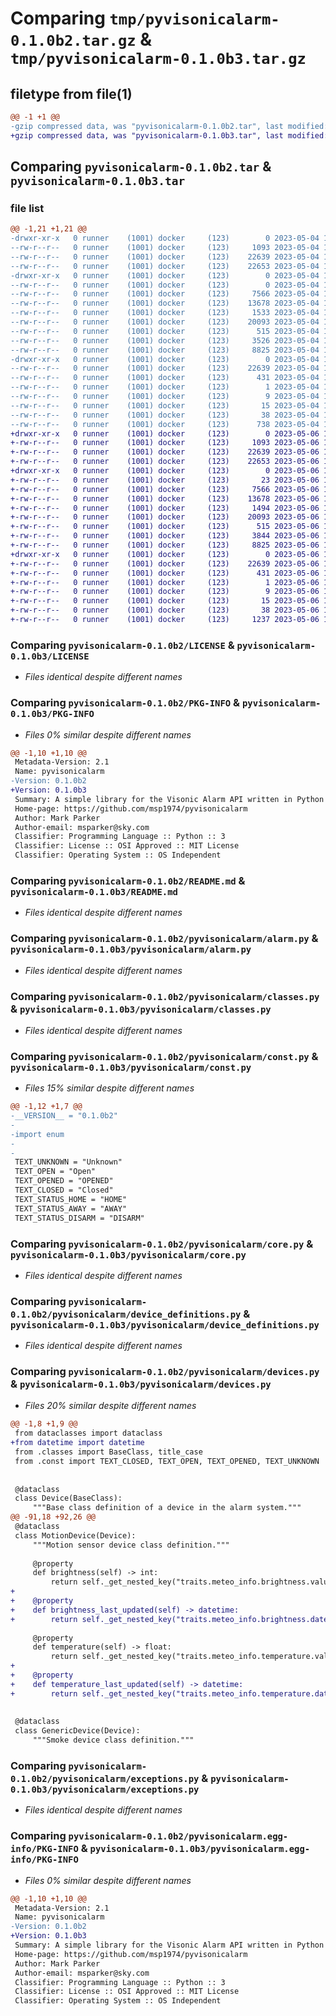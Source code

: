 # Comparing `tmp/pyvisonicalarm-0.1.0b2.tar.gz` & `tmp/pyvisonicalarm-0.1.0b3.tar.gz`

## filetype from file(1)

```diff
@@ -1 +1 @@
-gzip compressed data, was "pyvisonicalarm-0.1.0b2.tar", last modified: Thu May  4 15:20:14 2023, max compression
+gzip compressed data, was "pyvisonicalarm-0.1.0b3.tar", last modified: Sat May  6 12:27:22 2023, max compression
```

## Comparing `pyvisonicalarm-0.1.0b2.tar` & `pyvisonicalarm-0.1.0b3.tar`

### file list

```diff
@@ -1,21 +1,21 @@
-drwxr-xr-x   0 runner    (1001) docker     (123)        0 2023-05-04 15:20:14.760583 pyvisonicalarm-0.1.0b2/
--rw-r--r--   0 runner    (1001) docker     (123)     1093 2023-05-04 15:20:01.000000 pyvisonicalarm-0.1.0b2/LICENSE
--rw-r--r--   0 runner    (1001) docker     (123)    22639 2023-05-04 15:20:14.756583 pyvisonicalarm-0.1.0b2/PKG-INFO
--rw-r--r--   0 runner    (1001) docker     (123)    22653 2023-05-04 15:20:01.000000 pyvisonicalarm-0.1.0b2/README.md
-drwxr-xr-x   0 runner    (1001) docker     (123)        0 2023-05-04 15:20:14.756583 pyvisonicalarm-0.1.0b2/pyvisonicalarm/
--rw-r--r--   0 runner    (1001) docker     (123)        0 2023-05-04 15:20:01.000000 pyvisonicalarm-0.1.0b2/pyvisonicalarm/__init__.py
--rw-r--r--   0 runner    (1001) docker     (123)     7566 2023-05-04 15:20:01.000000 pyvisonicalarm-0.1.0b2/pyvisonicalarm/alarm.py
--rw-r--r--   0 runner    (1001) docker     (123)    13678 2023-05-04 15:20:01.000000 pyvisonicalarm-0.1.0b2/pyvisonicalarm/classes.py
--rw-r--r--   0 runner    (1001) docker     (123)     1533 2023-05-04 15:20:01.000000 pyvisonicalarm-0.1.0b2/pyvisonicalarm/const.py
--rw-r--r--   0 runner    (1001) docker     (123)    20093 2023-05-04 15:20:01.000000 pyvisonicalarm-0.1.0b2/pyvisonicalarm/core.py
--rw-r--r--   0 runner    (1001) docker     (123)      515 2023-05-04 15:20:01.000000 pyvisonicalarm-0.1.0b2/pyvisonicalarm/device_definitions.py
--rw-r--r--   0 runner    (1001) docker     (123)     3526 2023-05-04 15:20:01.000000 pyvisonicalarm-0.1.0b2/pyvisonicalarm/devices.py
--rw-r--r--   0 runner    (1001) docker     (123)     8825 2023-05-04 15:20:01.000000 pyvisonicalarm-0.1.0b2/pyvisonicalarm/exceptions.py
-drwxr-xr-x   0 runner    (1001) docker     (123)        0 2023-05-04 15:20:14.756583 pyvisonicalarm-0.1.0b2/pyvisonicalarm.egg-info/
--rw-r--r--   0 runner    (1001) docker     (123)    22639 2023-05-04 15:20:14.000000 pyvisonicalarm-0.1.0b2/pyvisonicalarm.egg-info/PKG-INFO
--rw-r--r--   0 runner    (1001) docker     (123)      431 2023-05-04 15:20:14.000000 pyvisonicalarm-0.1.0b2/pyvisonicalarm.egg-info/SOURCES.txt
--rw-r--r--   0 runner    (1001) docker     (123)        1 2023-05-04 15:20:14.000000 pyvisonicalarm-0.1.0b2/pyvisonicalarm.egg-info/dependency_links.txt
--rw-r--r--   0 runner    (1001) docker     (123)        9 2023-05-04 15:20:14.000000 pyvisonicalarm-0.1.0b2/pyvisonicalarm.egg-info/requires.txt
--rw-r--r--   0 runner    (1001) docker     (123)       15 2023-05-04 15:20:14.000000 pyvisonicalarm-0.1.0b2/pyvisonicalarm.egg-info/top_level.txt
--rw-r--r--   0 runner    (1001) docker     (123)       38 2023-05-04 15:20:14.760583 pyvisonicalarm-0.1.0b2/setup.cfg
--rw-r--r--   0 runner    (1001) docker     (123)      738 2023-05-04 15:20:01.000000 pyvisonicalarm-0.1.0b2/setup.py
+drwxr-xr-x   0 runner    (1001) docker     (123)        0 2023-05-06 12:27:22.475135 pyvisonicalarm-0.1.0b3/
+-rw-r--r--   0 runner    (1001) docker     (123)     1093 2023-05-06 12:27:06.000000 pyvisonicalarm-0.1.0b3/LICENSE
+-rw-r--r--   0 runner    (1001) docker     (123)    22639 2023-05-06 12:27:22.475135 pyvisonicalarm-0.1.0b3/PKG-INFO
+-rw-r--r--   0 runner    (1001) docker     (123)    22653 2023-05-06 12:27:06.000000 pyvisonicalarm-0.1.0b3/README.md
+drwxr-xr-x   0 runner    (1001) docker     (123)        0 2023-05-06 12:27:22.475135 pyvisonicalarm-0.1.0b3/pyvisonicalarm/
+-rw-r--r--   0 runner    (1001) docker     (123)       23 2023-05-06 12:27:06.000000 pyvisonicalarm-0.1.0b3/pyvisonicalarm/__init__.py
+-rw-r--r--   0 runner    (1001) docker     (123)     7566 2023-05-06 12:27:06.000000 pyvisonicalarm-0.1.0b3/pyvisonicalarm/alarm.py
+-rw-r--r--   0 runner    (1001) docker     (123)    13678 2023-05-06 12:27:06.000000 pyvisonicalarm-0.1.0b3/pyvisonicalarm/classes.py
+-rw-r--r--   0 runner    (1001) docker     (123)     1494 2023-05-06 12:27:06.000000 pyvisonicalarm-0.1.0b3/pyvisonicalarm/const.py
+-rw-r--r--   0 runner    (1001) docker     (123)    20093 2023-05-06 12:27:06.000000 pyvisonicalarm-0.1.0b3/pyvisonicalarm/core.py
+-rw-r--r--   0 runner    (1001) docker     (123)      515 2023-05-06 12:27:06.000000 pyvisonicalarm-0.1.0b3/pyvisonicalarm/device_definitions.py
+-rw-r--r--   0 runner    (1001) docker     (123)     3844 2023-05-06 12:27:06.000000 pyvisonicalarm-0.1.0b3/pyvisonicalarm/devices.py
+-rw-r--r--   0 runner    (1001) docker     (123)     8825 2023-05-06 12:27:06.000000 pyvisonicalarm-0.1.0b3/pyvisonicalarm/exceptions.py
+drwxr-xr-x   0 runner    (1001) docker     (123)        0 2023-05-06 12:27:22.475135 pyvisonicalarm-0.1.0b3/pyvisonicalarm.egg-info/
+-rw-r--r--   0 runner    (1001) docker     (123)    22639 2023-05-06 12:27:22.000000 pyvisonicalarm-0.1.0b3/pyvisonicalarm.egg-info/PKG-INFO
+-rw-r--r--   0 runner    (1001) docker     (123)      431 2023-05-06 12:27:22.000000 pyvisonicalarm-0.1.0b3/pyvisonicalarm.egg-info/SOURCES.txt
+-rw-r--r--   0 runner    (1001) docker     (123)        1 2023-05-06 12:27:22.000000 pyvisonicalarm-0.1.0b3/pyvisonicalarm.egg-info/dependency_links.txt
+-rw-r--r--   0 runner    (1001) docker     (123)        9 2023-05-06 12:27:22.000000 pyvisonicalarm-0.1.0b3/pyvisonicalarm.egg-info/requires.txt
+-rw-r--r--   0 runner    (1001) docker     (123)       15 2023-05-06 12:27:22.000000 pyvisonicalarm-0.1.0b3/pyvisonicalarm.egg-info/top_level.txt
+-rw-r--r--   0 runner    (1001) docker     (123)       38 2023-05-06 12:27:22.475135 pyvisonicalarm-0.1.0b3/setup.cfg
+-rw-r--r--   0 runner    (1001) docker     (123)     1237 2023-05-06 12:27:06.000000 pyvisonicalarm-0.1.0b3/setup.py
```

### Comparing `pyvisonicalarm-0.1.0b2/LICENSE` & `pyvisonicalarm-0.1.0b3/LICENSE`

 * *Files identical despite different names*

### Comparing `pyvisonicalarm-0.1.0b2/PKG-INFO` & `pyvisonicalarm-0.1.0b3/PKG-INFO`

 * *Files 0% similar despite different names*

```diff
@@ -1,10 +1,10 @@
 Metadata-Version: 2.1
 Name: pyvisonicalarm
-Version: 0.1.0b2
+Version: 0.1.0b3
 Summary: A simple library for the Visonic Alarm API written in Python 3
 Home-page: https://github.com/msp1974/pyvisonicalarm
 Author: Mark Parker
 Author-email: msparker@sky.com
 Classifier: Programming Language :: Python :: 3
 Classifier: License :: OSI Approved :: MIT License
 Classifier: Operating System :: OS Independent
```

### Comparing `pyvisonicalarm-0.1.0b2/README.md` & `pyvisonicalarm-0.1.0b3/README.md`

 * *Files identical despite different names*

### Comparing `pyvisonicalarm-0.1.0b2/pyvisonicalarm/alarm.py` & `pyvisonicalarm-0.1.0b3/pyvisonicalarm/alarm.py`

 * *Files identical despite different names*

### Comparing `pyvisonicalarm-0.1.0b2/pyvisonicalarm/classes.py` & `pyvisonicalarm-0.1.0b3/pyvisonicalarm/classes.py`

 * *Files identical despite different names*

### Comparing `pyvisonicalarm-0.1.0b2/pyvisonicalarm/const.py` & `pyvisonicalarm-0.1.0b3/pyvisonicalarm/const.py`

 * *Files 15% similar despite different names*

```diff
@@ -1,12 +1,7 @@
-__VERSION__ = "0.1.0b2"
-
-import enum
-
-
 TEXT_UNKNOWN = "Unknown"
 TEXT_OPEN = "Open"
 TEXT_OPENED = "OPENED"
 TEXT_CLOSED = "Closed"
 TEXT_STATUS_HOME = "HOME"
 TEXT_STATUS_AWAY = "AWAY"
 TEXT_STATUS_DISARM = "DISARM"
```

### Comparing `pyvisonicalarm-0.1.0b2/pyvisonicalarm/core.py` & `pyvisonicalarm-0.1.0b3/pyvisonicalarm/core.py`

 * *Files identical despite different names*

### Comparing `pyvisonicalarm-0.1.0b2/pyvisonicalarm/device_definitions.py` & `pyvisonicalarm-0.1.0b3/pyvisonicalarm/device_definitions.py`

 * *Files identical despite different names*

### Comparing `pyvisonicalarm-0.1.0b2/pyvisonicalarm/devices.py` & `pyvisonicalarm-0.1.0b3/pyvisonicalarm/devices.py`

 * *Files 20% similar despite different names*

```diff
@@ -1,8 +1,9 @@
 from dataclasses import dataclass
+from datetime import datetime
 from .classes import BaseClass, title_case
 from .const import TEXT_CLOSED, TEXT_OPEN, TEXT_OPENED, TEXT_UNKNOWN
 
 
 @dataclass
 class Device(BaseClass):
     """Base class definition of a device in the alarm system."""
@@ -91,18 +92,26 @@
 @dataclass
 class MotionDevice(Device):
     """Motion sensor device class definition."""
 
     @property
     def brightness(self) -> int:
         return self._get_nested_key("traits.meteo_info.brightness.value")
+    
+    @property
+    def brightness_last_updated(self) -> datetime:
+        return self._get_nested_key("traits.meteo_info.brightness.date")
 
     @property
     def temperature(self) -> float:
         return self._get_nested_key("traits.meteo_info.temperature.value")
+    
+    @property
+    def temperature_last_updated(self) -> datetime:
+        return self._get_nested_key("traits.meteo_info.temperature.date")
 
 
 @dataclass
 class GenericDevice(Device):
     """Smoke device class definition."""
```

### Comparing `pyvisonicalarm-0.1.0b2/pyvisonicalarm/exceptions.py` & `pyvisonicalarm-0.1.0b3/pyvisonicalarm/exceptions.py`

 * *Files identical despite different names*

### Comparing `pyvisonicalarm-0.1.0b2/pyvisonicalarm.egg-info/PKG-INFO` & `pyvisonicalarm-0.1.0b3/pyvisonicalarm.egg-info/PKG-INFO`

 * *Files 0% similar despite different names*

```diff
@@ -1,10 +1,10 @@
 Metadata-Version: 2.1
 Name: pyvisonicalarm
-Version: 0.1.0b2
+Version: 0.1.0b3
 Summary: A simple library for the Visonic Alarm API written in Python 3
 Home-page: https://github.com/msp1974/pyvisonicalarm
 Author: Mark Parker
 Author-email: msparker@sky.com
 Classifier: Programming Language :: Python :: 3
 Classifier: License :: OSI Approved :: MIT License
 Classifier: Operating System :: OS Independent
```

